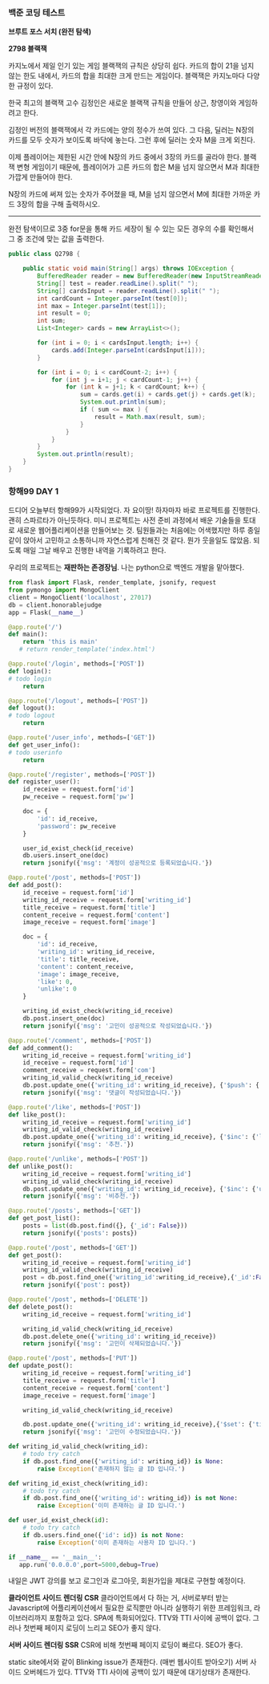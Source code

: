 ### 백준 코딩 테스트

**브루트 포스 서치 (완전 탐색)**

**2798 블랙잭**

카지노에서 제일 인기 있는 게임 블랙잭의 규칙은 상당히 쉽다. 카드의 합이 21을 넘지 않는 한도 내에서, 카드의 합을 최대한 크게 만드는 게임이다. 블랙잭은 카지노마다 다양한 규정이 있다.

한국 최고의 블랙잭 고수 김정인은 새로운 블랙잭 규칙을 만들어 상근, 창영이와 게임하려고 한다.

김정인 버전의 블랙잭에서 각 카드에는 양의 정수가 쓰여 있다. 그 다음, 딜러는 N장의 카드를 모두 숫자가 보이도록 바닥에 놓는다. 그런 후에 딜러는 숫자 M을 크게 외친다.

이제 플레이어는 제한된 시간 안에 N장의 카드 중에서 3장의 카드를 골라야 한다. 블랙잭 변형 게임이기 때문에, 플레이어가 고른 카드의 합은 M을 넘지 않으면서 M과 최대한 가깝게 만들어야 한다.

N장의 카드에 써져 있는 숫자가 주어졌을 때, M을 넘지 않으면서 M에 최대한 가까운 카드 3장의 합을 구해 출력하시오.

---

완전 탐색이므로 3중 for문을 통해 카드 세장이 될 수 있는 모든 경우의 수를 확인해서 그 중 조건에 맞는 값을 출력한다.

```java
public class Q2798 {

    public static void main(String[] args) throws IOException {
        BufferedReader reader = new BufferedReader(new InputStreamReader(System.in));
        String[] test = reader.readLine().split(" ");
        String[] cardsInput = reader.readLine().split(" ");
        int cardCount = Integer.parseInt(test[0]);
        int max = Integer.parseInt(test[1]);
        int result = 0;
        int sum;
        List<Integer> cards = new ArrayList<>();

        for (int i = 0; i < cardsInput.length; i++) {
            cards.add(Integer.parseInt(cardsInput[i]));
        }

        for (int i = 0; i < cardCount-2; i++) {
            for (int j = i+1; j < cardCount-1; j++) {
                for (int k = j+1; k < cardCount; k++) {
                    sum = cards.get(i) + cards.get(j) + cards.get(k);
                    System.out.println(sum);
                    if ( sum <= max ) {
                        result = Math.max(result, sum);
                    }
                }
            }
        }
        System.out.println(result);
    }
}
```



### 항해99 DAY 1

드디어 오늘부터 항해99가 시작되었다.
자 요이땅! 하자마자 바로 프로젝트를 진행한다. 괜히 스파르타가 아닌듯하다.
미니 프로젝트는 사전 준비 과정에서 배운 기술들을 토대로 새로운 웹어플리케이션을 만들어보는 것.
팀원들과는 처음에는 어색했지만 하루 종일 같이 앉아서 고민하고 소통하니까 자연스럽게 친해진 것 같다. 뭔가 웃을일도 많았음.
되도록 매일 그날 배우고 진행한 내역을 기록하려고 한다.

우리의 프로젝트는 **재판하는 존경장님**.
나는 python으로 백엔드 개발을 맡아했다.

```python
from flask import Flask, render_template, jsonify, request
from pymongo import MongoClient
client = MongoClient('localhost', 27017)
db = client.honorablejudge
app = Flask(__name__)

@app.route('/')
def main():
    return 'this is main'
   # return render_template('index.html')

@app.route('/login', methods=['POST'])
def login():
# todo login
    return

@app.route('/logout', methods=['POST'])
def logout():
# todo logout
    return

@app.route('/user_info', methods=['GET'])
def get_user_info():
# todo userinfo
    return

@app.route('/register', methods=['POST'])
def register_user():
    id_receive = request.form['id']
    pw_receive = request.form['pw']

    doc = {
        'id': id_receive,
        'password': pw_receive
    }

    user_id_exist_check(id_receive)
    db.users.insert_one(doc)
    return jsonify({'msg': '계정이 성공적으로 등록되었습니다.'})

@app.route('/post', methods=['POST'])
def add_post():
    id_receive = request.form['id']
    writing_id_receive = request.form['writing_id']
    title_receive = request.form['title']
    content_receive = request.form['content']
    image_receive = request.form['image']

    doc = {
        'id': id_receive,
        'writing_id': writing_id_receive,
        'title': title_receive,
        'content': content_receive,
        'image': image_receive,
        'like': 0,
        'unlike': 0
    }

    writing_id_exist_check(writing_id_receive)
    db.post.insert_one(doc)
    return jsonify({'msg': '고민이 성공적으로 작성되었습니다.'})

@app.route('/comment', methods=['POST'])
def add_comment():
    writing_id_receive = request.form['writing_id']
    id_receive = request.form['id']
    comment_receive = request.form['com']
    writing_id_valid_check(writing_id_receive)
    db.post.update_one({'writing_id': writing_id_receive}, {'$push': {'comments':{'comment':comment_receive, 'id':id_receive}}})
    return jsonify({'msg': '댓글이 작성되었습니다.'})

@app.route('/like', methods=['POST'])
def like_post():
    writing_id_receive = request.form['writing_id']
    writing_id_valid_check(writing_id_receive)
    db.post.update_one({'writing_id': writing_id_receive}, {'$inc': {'like':1}})
    return jsonify({'msg': '추천.'})

@app.route('/unlike', methods=['POST'])
def unlike_post():
    writing_id_receive = request.form['writing_id']
    writing_id_valid_check(writing_id_receive)
    db.post.update_one({'writing_id': writing_id_receive}, {'$inc': {'unlike':1}})
    return jsonify({'msg': '비추천.'})

@app.route('/posts', methods=['GET'])
def get_post_list():
    posts = list(db.post.find({}, {'_id': False}))
    return jsonify({'posts': posts})

@app.route('/post', methods=['GET'])
def get_post():
    writing_id_receive = request.form['writing_id']
    writing_id_valid_check(writing_id_receive)
    post = db.post.find_one({'writing_id':writing_id_receive},{'_id':False})
    return jsonify({'post': post})

@app.route('/post', methods=['DELETE'])
def delete_post():
    writing_id_receive = request.form['writing_id']

    writing_id_valid_check(writing_id_receive)
    db.post.delete_one({'writing_id': writing_id_receive})
    return jsonify({'msg': '고민이 삭제되었습니다.'})

@app.route('/post', methods=['PUT'])
def update_post():
    writing_id_receive = request.form['writing_id']
    title_receive = request.form['title']
    content_receive = request.form['content']
    image_receive = request.form['image']

    writing_id_valid_check(writing_id_receive)

    db.post.update_one({'writing_id': writing_id_receive},{'$set': {'title': title_receive,'content': content_receive,'image': image_receive}})
    return jsonify({'msg': '고민이 수정되었습니다.'})

def writing_id_valid_check(writing_id):
    # todo try catch
    if db.post.find_one({'writing_id': writing_id}) is None:
        raise Exception('존재하지 않는 글 ID 입니다.')

def writing_id_exist_check(writing_id):
    # todo try catch
    if db.post.find_one({'writing_id': writing_id}) is not None:
        raise Exception('이미 존재하는 글 ID 입니다.')

def user_id_exist_check(id):
    # todo try catch
    if db.users.find_one({'id': id}) is not None:
        raise Exception('이미 존재하는 사용자 ID 입니다.')

if __name__ == '__main__':
   app.run('0.0.0.0',port=5000,debug=True)
```

내일은 JWT 강의를 보고 로그인과 로그아웃, 회원가입을 제대로 구현할 예정이다.



**클라이언트 사이드 렌더링 CSR** 
클라이언트에서 다 하는 거, 서버로부터 받는 Javascript에 어플리케이션에서 필요한 로직뿐만 아니라 실행하기 위한 프레임워크, 라이브러리까지 포함하고 있다. SPA에 특화되어있다.
TTV와 TTI 사이에 공백이 없다.
그러나 첫번째 페이지 로딩이 느리고 SEO가 좋지 않다.

**서버 사이드 렌더링 SSR**
CSR에 비해 첫번째 페이지 로딩이 빠르다.
SEO가 좋다.

static site에서와 같이 Blinking issue가 존재한다. (매번 웹사이트 받아오기)
서버 사이드 오버헤드가 있다.
TTV와 TTI 사이에 공백이 있기 때문에 대기상태가 존재한다.

